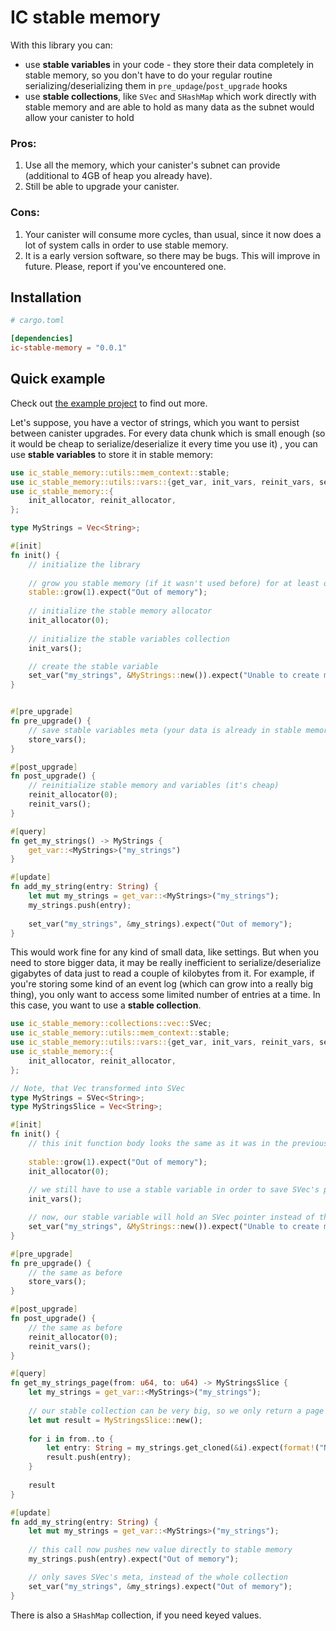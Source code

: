 # IC stable memory

With this library you can:
* use __stable variables__ in your code - they store their data completely in stable memory, so you don't have to do your regular routine serializing/deserializing them in `pre_updage`/`post_upgrade` hooks
* use __stable collections__, like `SVec` and `SHashMap` which work directly with stable memory and are able to hold as many data as the subnet would allow your canister to hold

### Pros:
1. Use all the memory, which your canister's subnet can provide (additional to 4GB of heap you already have).
2. Still be able to upgrade your canister.

### Cons:
1. Your canister will consume more cycles, than usual, since it now does a lot of system calls in order to use stable memory.
2. It is a early version software, so there may be bugs. This will improve in future. Please, report if you've encountered one.

## Installation
```toml
# cargo.toml

[dependencies]
ic-stable-memory = "0.0.1"
```

## Quick example
Check out [the example project](./examples/token) to find out more.

Let's suppose, you have a vector of strings, which you want to persist between canister upgrades. For every data chunk which is small
enough (so it would be cheap to serialize/deserialize it every time you use it) , you can use __stable variables__ to store it in stable memory:

```rust
use ic_stable_memory::utils::mem_context::stable;
use ic_stable_memory::utils::vars::{get_var, init_vars, reinit_vars, set_var, store_vars};
use ic_stable_memory::{
    init_allocator, reinit_allocator,
};

type MyStrings = Vec<String>;

#[init]
fn init() {
    // initialize the library
    
    // grow you stable memory (if it wasn't used before) for at least one page
    stable::grow(1).expect("Out of memory");
    
    // initialize the stable memory allocator
    init_allocator(0);
    
    // initialize the stable variables collection
    init_vars();

    // create the stable variable
    set_var("my_strings", &MyStrings::new()).expect("Unable to create my_strings stable var");
}


#[pre_upgrade]
fn pre_upgrade() {
    // save stable variables meta (your data is already in stable memory, but you have to save the pointer to it, so it could be found after the upgrade)
    store_vars();
}

#[post_upgrade]
fn post_upgrade() {
    // reinitialize stable memory and variables (it's cheap)
    reinit_allocator(0);
    reinit_vars();
}

#[query]
fn get_my_strings() -> MyStrings {
    get_var::<MyStrings>("my_strings")
}

#[update]
fn add_my_string(entry: String) {
    let mut my_strings = get_var::<MyStrings>("my_strings");
    my_strings.push(entry);
    
    set_var("my_strings", &my_strings).expect("Out of memory");
}
```

This would work fine for any kind of small data, like settings. But when you need to store bigger data, it may be really 
inefficient to serialize/deserialize gigabytes of data just to read a couple of kilobytes from it. For example, if you're
storing some kind of an event log (which can grow into a really big thing), you only want to access some limited number of
entries at a time. In this case, you want to use a __stable collection__.

```rust
use ic_stable_memory::collections::vec::SVec;
use ic_stable_memory::utils::mem_context::stable;
use ic_stable_memory::utils::vars::{get_var, init_vars, reinit_vars, set_var, store_vars};
use ic_stable_memory::{
    init_allocator, reinit_allocator,
};

// Note, that Vec transformed into SVec
type MyStrings = SVec<String>;
type MyStringsSlice = Vec<String>;

#[init]
fn init() {
    // this init function body looks the same as it was in the previous example, but now we create a different stable_variable
    
    stable::grow(1).expect("Out of memory");
    init_allocator(0);
    
    // we still have to use a stable variable in order to save SVec's pointer in it, to persist it between upgrades
    init_vars();

    // now, our stable variable will hold an SVec pointer instead of the the whole Vec as it was previously 
    set_var("my_strings", &MyStrings::new()).expect("Unable to create my_strings stable var");
}

#[pre_upgrade]
fn pre_upgrade() {
    // the same as before
    store_vars();
}

#[post_upgrade]
fn post_upgrade() {
    // the same as before
    reinit_allocator(0);
    reinit_vars();
}

#[query]
fn get_my_strings_page(from: u64, to: u64) -> MyStringsSlice {
    let my_strings = get_var::<MyStrings>("my_strings");
    
    // our stable collection can be very big, so we only return a page of it
    let mut result = MyStringsSlice::new();
    
    for i in from..to {
        let entry: String = my_strings.get_cloned(&i).expect(format!("No entry at pos {}", i).as_str());
        result.push(entry);
    }
    
    result
}

#[update]
fn add_my_string(entry: String) {
    let mut my_strings = get_var::<MyStrings>("my_strings");
    
    // this call now pushes new value directly to stable memory
    my_strings.push(entry).expect("Out of memory");

    // only saves SVec's meta, instead of the whole collection
    set_var("my_strings", &my_strings).expect("Out of memory");
}
```

There is also a `SHashMap` collection, if you need keyed values.
